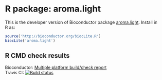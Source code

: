 # R package: aroma.light
This is the developer version of Bioconductor package [aroma.light](http://bioconductor.org/packages/devel/bioc/html/aroma.light.html).  Install in R as:

```r
source('http://bioconductor.org/biocLite.R')
biocLite('aroma.light')
```

## R CMD check results
Bioconductor: <a
href="http://bioconductor.org/checkResults/devel/bioc-LATEST/index.html">Multiple
platform build/check report</a>  
Travis CI: <a href="https://travis-ci.org/HenrikBengtsson/aroma.light"><img src="https://travis-ci.org/HenrikBengtsson/aroma.light.svg?branch=master" alt="Build status"></a>
